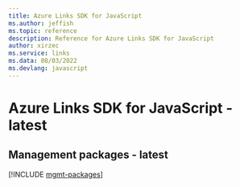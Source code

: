 ```yaml
---
title: Azure Links SDK for JavaScript
ms.author: jeffish
ms.topic: reference
description: Reference for Azure Links SDK for JavaScript
author: xirzec
ms.service: links
ms.data: 08/03/2022
ms.devlang: javascript
---
```

# Azure Links SDK for JavaScript - latest

## Management packages - latest
[!INCLUDE [mgmt-packages](links-mgmt-index.md)]